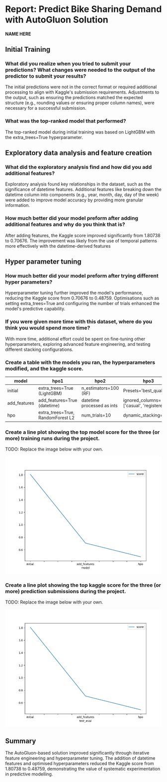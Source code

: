 # Report: Predict Bike Sharing Demand with AutoGluon Solution
#### NAME HERE

## Initial Training
### What did you realize when you tried to submit your predictions? What changes were needed to the output of the predictor to submit your results?

The initial predictions were not in the correct format or required additional processing to align with Kaggle's submission requirements. Adjustments to the output, such as ensuring the predictions matched the expected structure (e.g., rounding values or ensuring proper column names), were necessary for a successful submission.

### What was the top-ranked model that performed?
The top-ranked model during initial training was based on LightGBM with the extra_trees=True hyperparameter.

## Exploratory data analysis and feature creation
### What did the exploratory analysis find and how did you add additional features?
Exploratory analysis found key relationships in the dataset, such as the significance of datetime features. Additional features like breaking down the datetime column into components (e.g., year, month, day, day of the week) were added to improve model accuracy by providing more granular information.

### How much better did your model preform after adding additional features and why do you think that is?
After adding features, the Kaggle score improved significantly from 1.80738 to 0.70676. The improvement was likely from the use of temporal patterns more effectively with the datetime-derived features

## Hyper parameter tuning
### How much better did your model preform after trying different hyper parameters?
Hyperparameter tuning further improved the model's performance, reducing the Kaggle score from 0.70676 to 0.48759. Optimisations such as setting extra_trees=True and configuring the number of trials enhanced the model's predictive capability.

### If you were given more time with this dataset, where do you think you would spend more time?
With more time, additional effort could be spent on fine-tuning other hyperparameters, exploring advanced feature engineering, and testing different stacking configurations.

### Create a table with the models you ran, the hyperparameters modified, and the kaggle score.
|model|hpo1|hpo2|hpo3|score|
|--|--|--|--|--|
|initial|extra_trees=True (LightGBM)|n_estimators=100 (RF)|Presets='best_quality'|1.80738|
|add_features|add_features=True (datetime)|datetime processed as ints|ignored_columns=['casual', 'registered']|0.70676|
|hpo|extra_trees=True, RandomForest L2|num_trials=10|dynamic_stacking=False|0.48759|

### Create a line plot showing the top model score for the three (or more) training runs during the project.

TODO: Replace the image below with your own.

![model_train_score.png](img/model_train_score.png)

### Create a line plot showing the top kaggle score for the three (or more) prediction submissions during the project.

TODO: Replace the image below with your own.

![model_test_score.png](img/model_test_score.png)

## Summary
The AutoGluon-based solution improved significantly through iterative feature engineering and hyperparameter tuning. The addition of datetime features and optimised hyperparameters reduced the Kaggle score from 1.80738 to 0.48759, demonstrating the value of systematic experimentation in predictive modelling.
